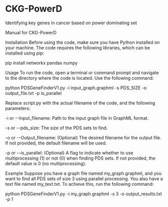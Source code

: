 # CKG-PowerD
Identifying key genes in cancer based on power dominating set


Manual for CKG-PowerD

Installation
Before using the code, make sure you have Python installed on your machine. The code requires the following libraries, which can be installed using pip:


pip install networkx pandas numpy

Usage
To run the code, open a terminal or command prompt and navigate to the directory where the code is located. Use the following command:


python PDSGeneFinderV1.py -i input_graph.graphml -s PDS_SIZE -o output_file.txt -p is_parallel

Replace script.py with the actual filename of the code, and the following parameters:

-i or --Input_filename: Path to the input graph file in GraphML format.

-s or --pds_size: The size of the PDS sets to find.

-o or --Output_filename: (Optional) The desired filename for the output file. If not provided, the default filename will be used.

-p or --is_parallel: (Optional) A flag to indicate whether to use multiprocessing (1) or not (0) when finding PDS sets. If not provided, the default value is 0 (no multiprocessing).


Example
Suppose you have a graph file named my_graph.graphml, and you want to find all PDS sets of size 3 using parallel processing. You also have a text file named my_text.txt. To achieve this, run the following command:

python PDSGeneFinderV1.py -i my_graph.graphml -s 3 -o output_results.txt -p 1
